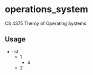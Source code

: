 # operations_system
CS 4375 Theroy of Operating Systems

## Usage
* list
    * 1
        * a
    * 2
